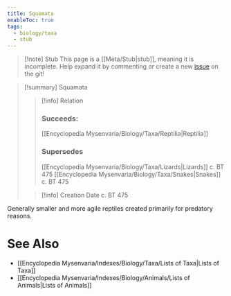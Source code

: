 ```yaml
---
title: Squamata
enableToc: true
tags:
  - biology/taxa
  - stub
---
```


> [!note] Stub
> This page is a [[Meta/Stub|stub]], meaning it is incomplete. Help expand it by commenting or create a new [issue](https://github.com/RagtimeGal/quartz--encyclopedia-mysenvaria/issues/new/choose) on the git!


> [!summary] Squamata
> > [!info] Relation
> > ### Succeeds:
> > [[Encyclopedia Mysenvaria/Biology/Taxa/Reptilia|Reptilia]]
> > ### Supersedes 
> > [[Encyclopedia Mysenvaria/Biology/Taxa/Lizards|Lizards]] c. BT 475
> > [[Encyclopedia Mysenvaria/Biology/Taxa/Snakes|Snakes]] c. BT 475
>
> > [!info] Creation Date
> > c. BT 475

Generally smaller and more agile reptiles created primarily for predatory reasons.

# See Also
- [[Encyclopedia Mysenvaria/Indexes/Biology/Taxa/Lists of Taxa|Lists of Taxa]]
- [[Encyclopedia Mysenvaria/Indexes/Biology/Animals/Lists of Animals|Lists of Animals]]
